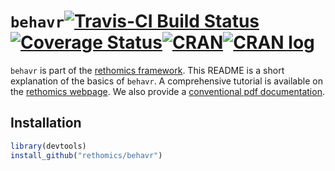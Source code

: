 


# `behavr`[![Travis-CI Build Status](https://travis-ci.org/rethomics/behavr.svg?branch=master)](https://travis-ci.org/rethomics/behavr)[![Coverage Status](https://img.shields.io/codecov/c/github/rethomics/behavr/master.svg)](https://codecov.io/github/rethomics/behavr?branch=master)[![CRAN](http://www.r-pkg.org/badges/version/behavr)](https://cran.r-project.org/package=behavr)[![CRAN log](https://cranlogs.r-pkg.org/badges/behavr)](https://www.rdocumentation.org/packages/behavr)

<!-- [![AppVeyor Build Status](https://ci.appveyor.com/api/projects/status/github/tidyverse/hms?branch=master&svg=true)](https://ci.appveyor.com/project/tidyverse/hms)  -->

<!-- [![Coverage Status](https://img.shields.io/codecov/c/github/tidyverse/hms/master.svg)](https://codecov.io/github/tidyverse/hms?branch=master) [![CRAN_Status_Badge](http://www.r-pkg.org/badges/version/hms)](https://cran.r-project.org/package=hms) -->

`behavr` is part of the [rethomics framework](https://rethomics.github.io/).
This README is a short explanation of the basics of `behavr`.
A comprehensive tutorial is available on the [rethomics webpage](https://rethomics.github.io/behavr.html).
We also provide a [conventional pdf documentation](behavr.pdf).


## Installation

```r
library(devtools)
install_github("rethomics/behavr")
```
